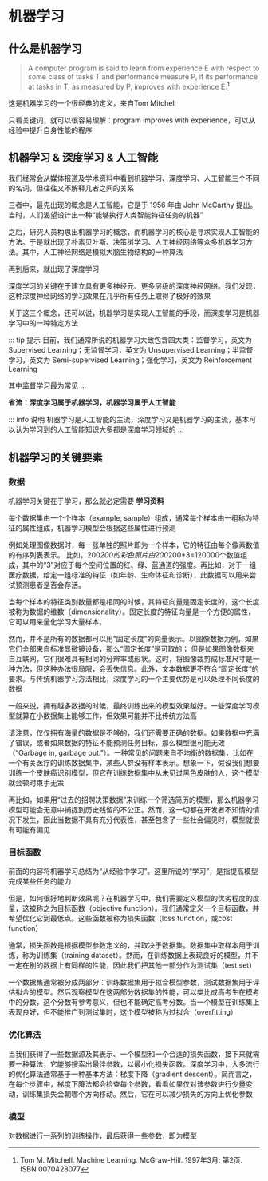 # 机器学习
## 什么是机器学习
> A computer program is said to learn from experience E with respect to some class of tasks T and performance measure P, if its performance at tasks in T, as measured by P, improves with experience E.[^1]

[^1]: Tom M. Mitchell. Machine Learning. McGraw-Hill. 1997年3月: 第2页. ISBN 0070428077

这是机器学习的一个很经典的定义，来自Tom Mitchell

只看关键词，就可以很容易理解：program improves with experience，可以从经验中提升自身性能的程序

## 机器学习 & 深度学习 & 人工智能

我们经常会从媒体报道及学术资料中看到机器学习、深度学习、人工智能三个不同的名词，但往往又不解释几者之间的关系

三者中，最先出现的概念是人工智能，它是于 1956 年由 John McCarthy 提出。当时，人们渴望设计出一种“能够执行人类智能特征任务的机器”

之后，研究人员构思出机器学习的概念，而机器学习的核心是寻求实现人工智能的方法。于是就出现了朴素贝叶斯、决策树学习、人工神经网络等众多机器学习方法。其中，人工神经网络是模拟大脑生物结构的一种算法

再到后来，就出现了深度学习

深度学习的关键在于建立具有更多神经元、更多层级的深度神经网络。我们发现，这种深度神经网络的学习效果在几乎所有任务上取得了极好的效果

关于这三个概念，还可以说，机器学习是实现人工智能的手段，而深度学习是机器学习中的一种特定方法

::: tip 提示
目前，我们通常所说的机器学习大致包含四大类：监督学习，英文为 Supervised Learning；无监督学习，英文为 Unsupervised Learning；半监督学习，英文为 Semi-supervised Learning；强化学习，英文为 Reinforcement Learning

其中监督学习最为常见
:::

**省流：深度学习属于机器学习，机器学习属于人工智能**

::: info 说明
机器学习是人工智能的主流，深度学习又是机器学习的主流，基本可以认为学习到的人工智能知识大多都是深度学习领域的
:::

## 机器学习的关键要素
### 数据
机器学习关键在于学习，那么就必定需要 **学习资料**

每个数据集由一个个样本（example, sample）组成，通常每个样本由一组称为特征的属性组成，机器学习模型会根据这些属性进行预测

例如处理图像数据时，每一张单独的照片即为一个样本，它的特征由每个像素数值的有序列表表示。 比如，200*200的彩色照片由200*200*3=120000个数值组成，其中的“3”对应于每个空间位置的红、绿、蓝通道的强度。再比如，对于一组医疗数据，给定一组标准的特征（如年龄、生命体征和诊断），此数据可以用来尝试预测患者是否会存活。

当每个样本的特征类别数量都是相同的时候，其特征向量是固定长度的，这个长度被称为数据的维数（dimensionality）。固定长度的特征向量是一个方便的属性，它可以用来量化学习大量样本。

然而，并不是所有的数据都可以用“固定长度”的向量表示。以图像数据为例，如果它们全部来自标准显微镜设备，那么“固定长度”是可取的； 但是如果图像数据来自互联网，它们很难具有相同的分辨率或形状。这时，将图像裁剪成标准尺寸是一种方法，但这种办法很局限，会丢失信息。此外，文本数据更不符合“固定长度”的要求。与传统机器学习方法相比，深度学习的一个主要优势是可以处理不同长度的数据

一般来说，拥有越多数据的时候，最终训练出来的模型效果越好。一些深度学习模型就算在小数据集上能够工作，但效果可能并不比传统方法高

请注意，仅仅拥有海量的数据是不够的，我们还需要正确的数据。如果数据中充满了错误，或者如果数据的特征不能预测任务目标，那么模型很可能无效（“Garbage in, garbage out.”）。一种常见的问题来自不均衡的数据集，比如在一个有关医疗的训练数据集中，某些人群没有样本表示。想象一下，假设我们想要训练一个皮肤癌识别模型，但它在训练数据集中从未见过黑色皮肤的人，这个模型就会顿时束手无策

再比如，如果用“过去的招聘决策数据”来训练一个筛选简历的模型，那么机器学习模型可能会无意中捕捉到历史残留的不公正。然而，这一切都在开发者不知情的情况下发生，因此当数据不具有充分代表性，甚至包含了一些社会偏见时，模型就很有可能有偏见

### 目标函数
前面的内容将机器学习总结为“从经验中学习”。这里所说的“学习”，是指提高模型完成某些任务的能力

但是，如何很好地判断效果呢？在机器学习中，我们需要定义模型的优劣程度的度量，这被称之为目标函数（objective function）。我们通常定义一个目标函数，并希望优化它到最低点。这些函数被称为损失函数（loss function，或cost function）

通常，损失函数是根据模型参数定义的，并取决于数据集。数据集中取样本用于训练，称为训练集（training dataset）。然而，在训练数据上表现良好的模型，并不一定在别的数据上有同样的性能，因此我们把其他一部分作为测试集（test set）

一个数据集通常被分成两部分：训练数据集用于拟合模型参数，测试数据集用于评估拟合的模型。然后观察模型在这两部分数据集的性能，可以类比成高考生在模考中的分数，这个分数有参考意义，但也不能确定高考分数。当一个模型在训练集上表现良好，但不能推广到测试集时，这个模型被称为过拟合（overfitting）

### 优化算法
当我们获得了一些数据源及其表示、一个模型和一个合适的损失函数，接下来就需要一种算法，它能够搜索出最佳参数，以最小化损失函数。深度学习中，大多流行的优化算法通常基于一种基本方法：梯度下降（gradient descent）。简而言之，在每个步骤中，梯度下降法都会检查每个参数，看看如果仅对该参数进行少量变动，训练集损失会朝哪个方向移动。然后，它在可以减少损失的方向上优化参数

### 模型
对数据进行一系列的训练操作，最后获得一些参数，即为模型
